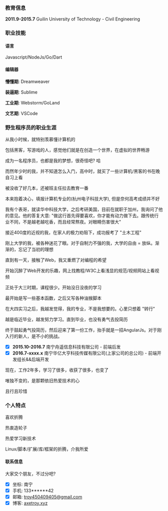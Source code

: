 ### 教育信息

**2011.9-2015.7** Guilin University of Technology - Civil Engineering

### 职业技能

#### 语言

Javascript/NodeJs/Go/Dart

#### 编辑器

**懵懂期**: Dreamweaver

**装逼期**: Sublime

**工业期**: Webstorm/GoLand

**文艺期**: VSCode

### 野生程序员的职业生涯

从我小时候，就特别羡慕懂计算机的

包括黑客，写游戏的人，感觉他们就是在创造一个世界，在虚拟的世界畅游

成为一名程序员，也都是我的梦想，很奇怪吧? 哈

而然年少时的我，并不知道怎么入门，高中时，就买了一些计算机/黑客的书在晚自习上看

被没收了好几本，还被班主任拉去教育一番

本来抱着决心，填报计算机专业的(杭州电子科技大学), 但是奈何高考成绩并不好

我有个表哥，就读华中科技大学，之后考研美国，目前在就职于加州，我询问了他的意见。他的答复大意: "做这行首先得要喜欢，你才能有动力做下去。跟传统行业不同，不是越老越吃香，而且经常熬夜。对眼睛伤害很大"

接近400度的近视的我，在家人的极力劝阻下，成功报考了 "土木工程"

刚上大学的我，被各种迷花了眼。对于自制力不强的我，大学的自由 = 放纵。渐渐的，忘记了当初的理想

直到有一天，接触了Web，我又重燃了对编程的希望

开始沉醉了Web开发的乐趣，网上找教程/W3C上看浅显的规范/视频网站上看视频

正处于大三时期，课程很少。开始没日没夜的学习

最开始是写一些基本函数，之后又写各种油猴脚本

在大四实习之后，我越发觉得，我的专业，不是我想要的。心里只想着 "转行"

越是临近毕业，越发努力学习。直到毕业，也没有勇气去投简历

终于鼓起勇气投简历，然后迎来了第一份工作，抬手就是一招AngularJs。对于刚入行的新人，是不小的挑战。

- [x] **2015.10-2016.7** 南宁舟遥信息科技有限公司 - 前端后发
- [x] **2016.7-xxxx.x** 南宁华亿大亨科技传媒有限公司(上家公司的总公司) - 前端开发组长&&后端开发

现在，工作2年多，学习了很多，收获了很多，也变了

唯独不变的，是那颗依旧热爱技术的心

且行且珍惜

### 个人特点

喜欢折腾

热衷造轮子

热爱学习新技术

Linux/脚本/扩展/库/框架的折腾，介我所爱

#### 联系信息

大家交个朋友，不过分吧?

- [x] 坐标: 南宁
- [x] 手机: 133******42
- [x] 邮箱: troy450409405@gmail.com
- [x] 博客: [axetroy.xyz](http://axetroy.xyz)
